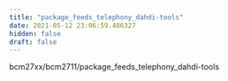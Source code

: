 ```yaml
---
title: "package_feeds_telephony_dahdi-tools"
date: 2021-05-12 23:06:59.486327
hidden: false
draft: false
---
```


bcm27xx/bcm2711/package_feeds_telephony_dahdi-tools

